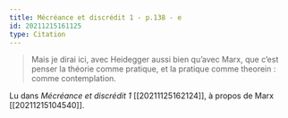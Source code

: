 ```yaml
---
title: Mécréance et discrédit 1 - p.138 - e
id: 20211215161125
type: Citation
---
```


> Mais je dirai ici, avec Heidegger aussi bien qu’avec Marx, que c’est penser la théorie comme pratique, et la pratique comme theorein : comme contemplation.

Lu dans *Mécréance et discrédit 1* [[20211125162124]], à propos de Marx [[20211215104540]].